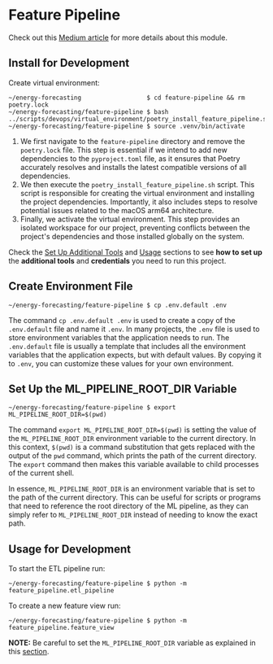 # Feature Pipeline

Check out this
[Medium article](https://medium.com/towards-data-science/a-framework-for-building-a-production-ready-feature-engineering-pipeline-f0b29609b20f)
for more details about this module.

## Install for Development

Create virtual environment:

```shell
~/energy-forecasting                  $ cd feature-pipeline && rm poetry.lock
~/energy-forecasting/feature-pipeline $ bash ../scripts/devops/virtual_environment/poetry_install_feature_pipeline.sh
~/energy-forecasting/feature-pipeline $ source .venv/bin/activate
```

1. We first navigate to the `feature-pipeline` directory and remove the
   `poetry.lock` file. This step is essential if we intend to add new
   dependencies to the `pyproject.toml` file, as it ensures that Poetry
   accurately resolves and installs the latest compatible versions of all
   dependencies.
2. We then execute the `poetry_install_feature_pipeline.sh` script. This script
   is responsible for creating the virtual environment and installing the
   project dependencies. Importantly, it also includes steps to resolve
   potential issues related to the macOS arm64 architecture.
3. Finally, we activate the virtual environment. This step provides an isolated
   workspace for our project, preventing conflicts between the project's
   dependencies and those installed globally on the system.

Check the
[Set Up Additional Tools](https://github.com/iusztinpaul/energy-forecasting#-set-up-additional-tools-)
and [Usage](https://github.com/iusztinpaul/energy-forecasting#usage) sections to
see **how to set up** the **additional tools** and **credentials** you need to
run this project.

## Create Environment File

```shell
~/energy-forecasting/feature-pipeline $ cp .env.default .env
```

The command `cp .env.default .env` is used to create a copy of the
`.env.default` file and name it `.env`. In many projects, the `.env` file is
used to store environment variables that the application needs to run. The
`.env.default` file is usually a template that includes all the environment
variables that the application expects, but with default values. By copying it
to `.env`, you can customize these values for your own environment.

## Set Up the ML_PIPELINE_ROOT_DIR Variable

```shell
~/energy-forecasting/feature-pipeline $ export ML_PIPELINE_ROOT_DIR=$(pwd)
```

The command `export ML_PIPELINE_ROOT_DIR=$(pwd)` is setting the value of the
`ML_PIPELINE_ROOT_DIR` environment variable to the current directory. In this
context, `$(pwd)` is a command substitution that gets replaced with the output
of the `pwd` command, which prints the path of the current directory. The
`export` command then makes this variable available to child processes of the
current shell.

In essence, `ML_PIPELINE_ROOT_DIR` is an environment variable that is set to the
path of the current directory. This can be useful for scripts or programs that
need to reference the root directory of the ML pipeline, as they can simply
refer to `ML_PIPELINE_ROOT_DIR` instead of needing to know the exact path.

## Usage for Development

To start the ETL pipeline run:

```shell
~/energy-forecasting/feature-pipeline $ python -m feature_pipeline.etl_pipeline
```

To create a new feature view run:

```shell
~/energy-forecasting/feature-pipeline $ python -m feature_pipeline.feature_view
```

**NOTE:** Be careful to set the `ML_PIPELINE_ROOT_DIR` variable as explained in
this
[section](https://github.com/iusztinpaul/energy-forecasting#set-up-the-ml_pipeline_root_dir-variable).
